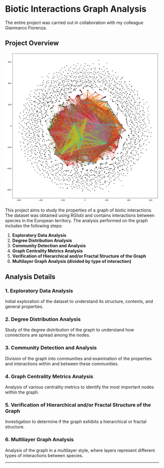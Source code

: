 # Biotic Interactions Graph Analysis

The entire project was carried out in collaboration with my colleague Gianmarco Fiorenza.

## Project Overview

![Europe Interaction Dataset](GlobiNetwork.png)

This project aims to study the properties of a graph of biotic interactions. The dataset was obtained using RGlobi and contains interactions between species in the European territory. The analysis performed on the graph includes the following steps:

1. **Exploratory Data Analysis**
2. **Degree Distribution Analysis**
3. **Community Detection and Analysis**
4. **Graph Centrality Metrics Analysis**
5. **Verification of Hierarchical and/or Fractal Structure of the Graph**
6. **Multilayer Graph Analysis (divided by type of interaction)**

## Analysis Details

### 1. Exploratory Data Analysis
Initial exploration of the dataset to understand its structure, contents, and general properties.

### 2. Degree Distribution Analysis
Study of the degree distribution of the graph to understand how connections are spread among the nodes.

### 3. Community Detection and Analysis
Division of the graph into communities and examination of the properties and interactions within and between these communities.

### 4. Graph Centrality Metrics Analysis
Analysis of various centrality metrics to identify the most important nodes within the graph.

### 5. Verification of Hierarchical and/or Fractal Structure of the Graph
Investigation to determine if the graph exhibits a hierarchical or fractal structure.

### 6. Multilayer Graph Analysis
Analysis of the graph in a multilayer style, where layers represent different types of interactions between species.

---
